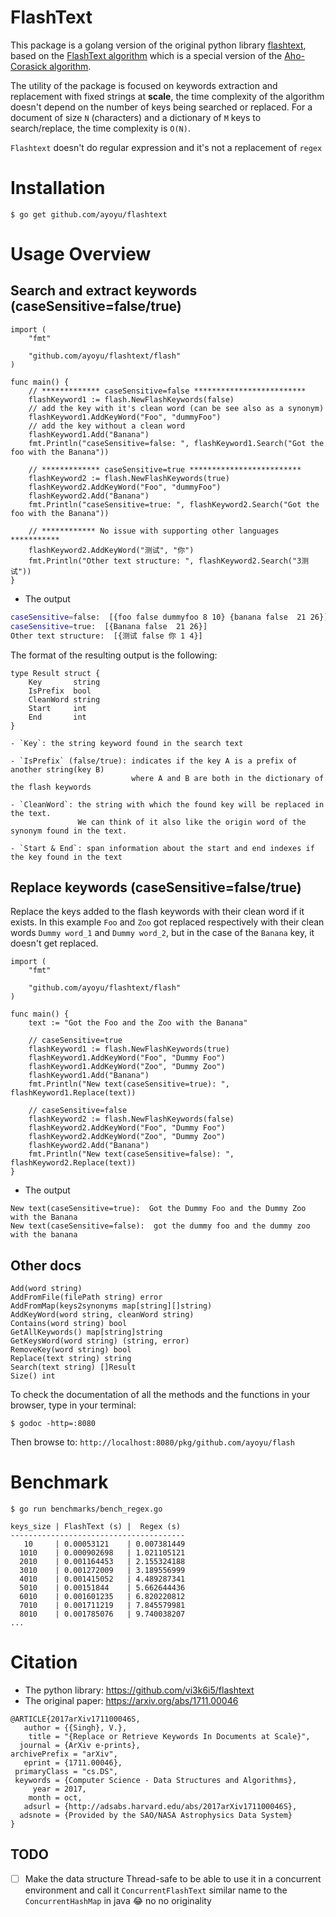 # FlashText

This package is a golang version of the original python library [flashtext](https://github.com/vi3k6i5/flashtext), based on the [FlashText algorithm](https://arxiv.org/abs/1711.00046) which is a special version of the [Aho-Corasick algorithm](https://en.wikipedia.org/wiki/Aho%E2%80%93Corasick_algorithm).

The utility of the package is focused on keywords extraction and replacement with fixed strings at **scale**, the time complexity of the algorithm doesn't depend on the number of keys being searched or replaced. For a document of size `N` (characters) and a dictionary of `M` keys to search/replace, the time complexity is `O(N)`.

`Flashtext` doesn't do regular expression and it's not a replacement of `regex`

# Installation

```
$ go get github.com/ayoyu/flashtext
```

# Usage Overview

## Search and extract keywords (caseSensitive=false/true)

```golang
import (
	"fmt"

	"github.com/ayoyu/flashtext/flash"
)

func main() {
	// ************* caseSensitive=false *************************
	flashKeyword1 := flash.NewFlashKeywords(false)
	// add the key with it's clean word (can be see also as a synonym)
	flashKeyword1.AddKeyWord("Foo", "dummyFoo")
	// add the key without a clean word
	flashKeyword1.Add("Banana")
	fmt.Println("caseSensitive=false: ", flashKeyword1.Search("Got the foo with the Banana"))

	// ************* caseSensitive=true *************************
	flashKeyword2 := flash.NewFlashKeywords(true)
	flashKeyword2.AddKeyWord("Foo", "dummyFoo")
	flashKeyword2.Add("Banana")
	fmt.Println("caseSensitive=true: ", flashKeyword2.Search("Got the foo with the Banana"))

	// ************ No issue with supporting other languages ***********
	flashKeyword2.AddKeyWord("测试", "你")
	fmt.Println("Other text structure: ", flashKeyword2.Search("3测试"))
}

```

- The output

```bash
caseSensitive=false:  [{foo false dummyfoo 8 10} {banana false  21 26}]
caseSensitive=true:  [{Banana false  21 26}]
Other text structure:  [{测试 false 你 1 4}]
```

The format of the resulting output is the following:

```golang
type Result struct {
	Key       string
	IsPrefix  bool
	CleanWord string
	Start     int
	End       int
}
```

```
- `Key`: the string keyword found in the search text

- `IsPrefix` (false/true): indicates if the key A is a prefix of another string(key B)
                           where A and B are both in the dictionary of the flash keywords

- `CleanWord`: the string with which the found key will be replaced in the text.
               We can think of it also like the origin word of the synonym found in the text.

- `Start & End`: span information about the start and end indexes if the key found in the text
```

## Replace keywords (caseSensitive=false/true)

Replace the keys added to the flash keywords with their clean word if it exists. In this example `Foo` and `Zoo` got replaced respectively with their clean words `Dummy word_1` and `Dummy word_2`, but in the case of the `Banana` key, it doesn't get replaced.

```golang
import (
	"fmt"

	"github.com/ayoyu/flashtext/flash"
)

func main() {
	text := "Got the Foo and the Zoo with the Banana"

	// caseSensitive=true
	flashKeyword1 := flash.NewFlashKeywords(true)
	flashKeyword1.AddKeyWord("Foo", "Dummy Foo")
	flashKeyword1.AddKeyWord("Zoo", "Dummy Zoo")
	flashKeyword1.Add("Banana")
	fmt.Println("New text(caseSensitive=true): ", flashKeyword1.Replace(text))

	// caseSensitive=false
	flashKeyword2 := flash.NewFlashKeywords(false)
	flashKeyword2.AddKeyWord("Foo", "Dummy Foo")
	flashKeyword2.AddKeyWord("Zoo", "Dummy Zoo")
	flashKeyword2.Add("Banana")
	fmt.Println("New text(caseSensitive=false): ", flashKeyword2.Replace(text))
}
```

- The output

```
New text(caseSensitive=true):  Got the Dummy Foo and the Dummy Zoo with the Banana
New text(caseSensitive=false):  got the dummy foo and the dummy zoo with the banana
```

## Other docs

```golang
Add(word string)
AddFromFile(filePath string) error
AddFromMap(keys2synonyms map[string][]string)
AddKeyWord(word string, cleanWord string)
Contains(word string) bool
GetAllKeywords() map[string]string
GetKeysWord(word string) (string, error)
RemoveKey(word string) bool
Replace(text string) string
Search(text string) []Result
Size() int
```

To check the documentation of all the methods and the functions in your browser, type in your terminal:

```
$ godoc -http=:8080
```

Then browse to: `http://localhost:8080/pkg/github.com/ayoyu/flash`

# Benchmark

```
$ go run benchmarks/bench_regex.go
```

```
keys_size | FlashText (s) |  Regex (s)
---------------------------------------
   10     | 0.00053121    | 0.007381449
  1010    | 0.000902698   | 1.021105121
  2010    | 0.001164453   | 2.155324188
  3010    | 0.001272009   | 3.189556999
  4010    | 0.001415052   | 4.489287341
  5010    | 0.00151844    | 5.662644436
  6010    | 0.001601235   | 6.820220812
  7010    | 0.001711219   | 7.845579981
  8010    | 0.001785076   | 9.740038207
...
```

# Citation

- The python library: https://github.com/vi3k6i5/flashtext
- The original paper: https://arxiv.org/abs/1711.00046

```
@ARTICLE{2017arXiv171100046S,
   author = {{Singh}, V.},
    title = "{Replace or Retrieve Keywords In Documents at Scale}",
  journal = {ArXiv e-prints},
archivePrefix = "arXiv",
   eprint = {1711.00046},
 primaryClass = "cs.DS",
 keywords = {Computer Science - Data Structures and Algorithms},
     year = 2017,
    month = oct,
   adsurl = {http://adsabs.harvard.edu/abs/2017arXiv171100046S},
  adsnote = {Provided by the SAO/NASA Astrophysics Data System}
}
```

## TODO

- [ ] Make the data structure Thread-safe to be able to use it in a concurrent environment and call it `ConcurrentFlashText` similar name to the `ConcurrentHashMap` in java 😂️ no no originality
